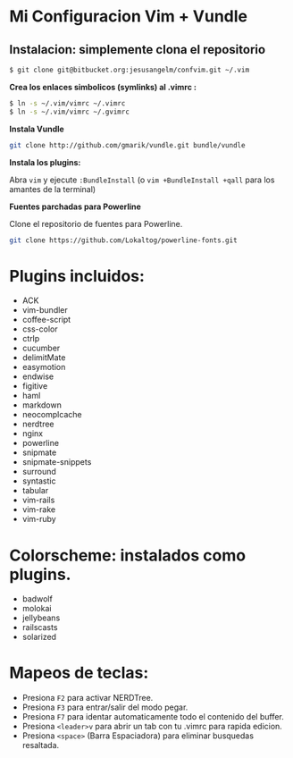 # Mi Configuracion Vim + Vundle

## Instalacion: simplemente clona el repositorio

```bash
$ git clone git@bitbucket.org:jesusangelm/confvim.git ~/.vim
```

**Crea los enlaces simbolicos (symlinks) al .vimrc :**

```bash
$ ln -s ~/.vim/vimrc ~/.vimrc
$ ln -s ~/.vim/vimrc ~/.gvimrc
```

**Instala Vundle**

```bash
git clone http://github.com/gmarik/vundle.git bundle/vundle
```

**Instala los plugins:**

Abra `vim` y ejecute `:BundleInstall`  (o `vim +BundleInstall +qall` para los amantes de la terminal)

**Fuentes parchadas para Powerline**

Clone el repositorio de fuentes para Powerline.
```bash
git clone https://github.com/Lokaltog/powerline-fonts.git
```

# Plugins incluidos:

 * ACK
 * vim-bundler
 * coffee-script
 * css-color
 * ctrlp
 * cucumber
 * delimitMate
 * easymotion
 * endwise
 * figitive
 * haml
 * markdown
 * neocomplcache
 * nerdtree
 * nginx
 * powerline
 * snipmate
 * snipmate-snippets
 * surround
 * syntastic
 * tabular
 * vim-rails
 * vim-rake
 * vim-ruby


# Colorscheme: instalados como plugins.

 * badwolf
 * molokai
 * jellybeans
 * railscasts
 * solarized


# Mapeos de teclas:

 * Presiona `F2` para activar NERDTree.
 * Presiona `F3` para entrar/salir del modo pegar.
 * Presiona `F7` para identar automaticamente todo el contenido del buffer.
 * Presiona `<leader>v` para abrir un tab con tu .vimrc para rapida edicion.
 * Presiona `<space>` (Barra Espaciadora) para eliminar busquedas resaltada.

